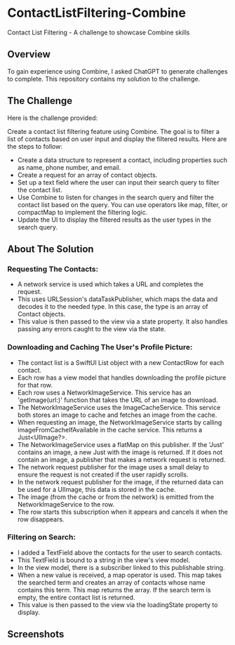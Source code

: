 # ContactListFiltering-Combine

Contact List Filtering - A challenge to showcase Combine skills

## Overview

To gain experience using Combine, I asked ChatGPT to generate challenges to complete. This repository contains my solution to the challenge.

## The Challenge

Here is the challenge provided:

Create a contact list filtering feature using Combine. The goal is to filter a list of contacts based on user input and display the filtered results. Here are the steps to follow:

- Create a data structure to represent a contact, including properties such as name, phone number, and email.
- Create a request for an array of contact objects.
- Set up a text field where the user can input their search query to filter the contact list.
- Use Combine to listen for changes in the search query and filter the contact list based on the query. You can use operators like map, filter, or compactMap to implement the filtering logic.
- Update the UI to display the filtered results as the user types in the search query.

## About The Solution

### Requesting The Contacts:
- A network service is used which takes a URL and completes the request.
- This uses URLSession's dataTaskPublisher, which maps the data and decodes it to the needed type. In this case, the type is an array of Contact objects.
- This value is then passed to the view via a state property. It also handles passing any errors caught to the view via the state.

### Downloading and Caching The User's Profile Picture:
- The contact list is a SwiftUI List object with a new ContactRow for each contact.
- Each row has a view model that handles downloading the profile picture for that row.
- Each row uses a NetworkImageService. This service has an 'getImage(url:)' function that takes the URL of an image to download.
- The NetworkImageService uses the ImageCacheService. This service both stores an image to cache and fetches an image from the cache.
- When requesting an image, the NetworkImageService starts by calling imageFromCacheIfAvailable in the cache service. This returns a Just<UIImage?>.
- The NetworkImageService uses a flatMap on this publisher. If the 'Just' contains an image, a new Just with the image is returned. If it does not contain an image, a publisher that makes a network request is returned.
- The network request publisher for the image uses a small delay to ensure the request is not created if the user rapidly scrolls.
- In the network request publisher for the image, if the returned data can be used for a UIImage, this data is stored in the cache.
- The image (from the cache or from the network) is emitted from the NetworkImageService to the row.
- The row starts this subscription when it appears and cancels it when the row disappears.

### Filtering on Search:
- I added a TextField above the contacts for the user to search contacts.
- This TextField is bound to a string in the view's view model.
- In the view model, there is a subscriber linked to this publishable string.
- When a new value is received, a map operator is used. This map takes the searched term and creates an array of contacts whose name contains this term. This map returns the array. If the search term is empty, the entire contact list is returned.
- This value is then passed to the view via the loadingState property to display.

## Screenshots
